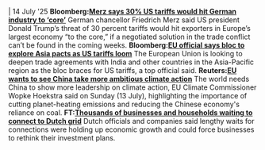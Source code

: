 | 14 July '25
**Bloomberg:[Merz says 30% US tariffs would hit German industry to ‘core’](https://www.bloomberg.com/news/articles/2025-07-13/merz-says-30-us-tariffs-would-hit-german-industry-to-core)**
German chancellor Friedrich Merz said US president Donald Trump’s threat of 30 percent tariffs would hit exporters in Europe’s largest economy “to the core,” if a negotiated solution in the trade conflict can’t be found in the coming weeks.
**Bloomberg:[EU official says bloc to explore Asia pacts as US tariffs loom](https://www.bloomberg.com/news/articles/2025-07-14/eu-official-says-bloc-to-explore-asia-pacts-as-us-tariffs-loom)**
The European Union is looking to deepen trade agreements with India and other countries in the Asia-Pacific region as the bloc braces for US tariffs, a top official said.
**Reuters:[EU wants to see China take more ambitious climate action](https://www.reuters.com/sustainability/cop/eu-wants-see-china-taking-more-ambitious-climate-action-2025-07-13/)**
The world needs China to show more leadership on climate action, EU Climate Commissioner Wopke Hoekstra said on Sunday (13 July), highlighting the importance of cutting planet-heating emissions and reducing the Chinese economy's reliance on coal.
**FT:[Thousands of businesses and households waiting to connect to Dutch grid](https://www.ft.com/content/9c7560ec-a220-4150-a35e-a79db70c0c07)**
Dutch officials and companies said lengthy waits for connections were holding up economic growth and could force businesses to rethink their investment plans.